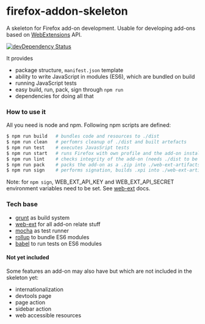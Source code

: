 # firefox-addon-skeleton

A skeleton for Firefox add-on development. Usable for developing add-ons based on [WebExtensions](https://developer.mozilla.org/en-US/Add-ons/WebExtensions) API.

[![devDependency Status](https://david-dm.org/simomat/firefox-addon-skeleton/dev-status.svg)](https://david-dm.org/simomat/firefox-addon-skeleton?type=dev)

It provides
 * package structure, `manifest.json` template
 * ability to write JavaScript in modules (ES6), which are bundled on build
 * running JavaScript tests
 * easy build, run, pack, sign through `npm run`
 * dependencies for doing all that

### How to use it

All you need is node and npm. Following npm scripts are defined:

```bash
$ npm run build   # bundles code and resources to ./dist
$ npm run clean   # perfomrs cleanup of ./dist and built artefacts
$ npm run test    # executes JavasSript tests
$ npm run start   # runs Firefox with own profile and the add-on installed (needs ./dist to be built)
$ npm run lint    # checks integrity of the add-on (needs ./dist to be built)
$ npm run pack    # packs the add-on as a .zip into ./web-ext-artifacts
$ npm run sign    # performs signation, builds .xpi into ./web-ext-artifacts on success
```

Note: for `npm sign`, WEB_EXT_API_KEY and WEB_EXT_API_SECRET environment variables need to be set. See [web-ext](https://developer.mozilla.org/en-US/Add-ons/WebExtensions/web-ext_command_reference#web-ext_sign) docs.
 
 
### Tech base

 * [grunt](https://github.com/gruntjs/grunt) as build system
 * [web-ext](https://github.com/mozilla/web-ext) for all add-on relate stuff
 * [mocha](https://github.com/mochajs/mocha) as test runner
 * [rollup](https://github.com/rollup/rollup) to bundle ES6 modules
 * [babel](https://github.com/babel/babel) to run tests on ES6 modules


#### Not yet included
Some features an add-on may also have but which are not included in the skeleton yet:
 
 * internationalization
 * devtools page
 * page action
 * sidebar action
 * web accessible resources
